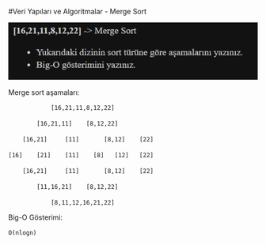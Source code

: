 #Veri Yapıları ve Algoritmalar - Merge Sort

![soru](soru.png)

Merge sort aşamaları:

                [16,21,11,8,12,22]

            [16,21,11]    [8,12,22]

        [16,21]     [11]       [8,12]    [22]

    [16]    [21]    [11]    [8]   [12]   [22]

        [16,21]     [11]       [8,12]    [22]

            [11,16,21]    [8,12,22]

                [8,11,12,16,21,22]


Big-O Gösterimi:

    O(nlogn)

